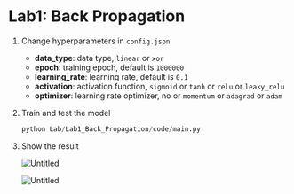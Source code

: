 # Lab1: Back Propagation

1. Change hyperparameters in `config.json` 
    - **data_type**: data type, `linear` or `xor`
    - **epoch**: training epoch, default is `1000000`
    - **learning_rate**: learning rate, default is `0.1`
    - **activation**: activation function, `sigmoid` or `tanh` or `relu` or `leaky_relu`
    - **optimizer**: learning rate optimizer, no or `momentum` or `adagrad` or `adam`
2. Train and test the model
    
    ```python
    python Lab/Lab1_Back_Propagation/code/main.py
    ```
    
3. Show the result
    
    ![Untitled](https://prod-files-secure.s3.us-west-2.amazonaws.com/6de32585-7a26-4d5a-8e90-780ef11924ad/d6bab985-8d86-4fee-a011-d658e0ccb456/Untitled.png)
    
    ![Untitled](https://prod-files-secure.s3.us-west-2.amazonaws.com/6de32585-7a26-4d5a-8e90-780ef11924ad/95e5d40d-b5a0-416e-966f-9d24470ace7b/Untitled.png)